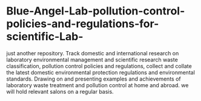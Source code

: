 # Blue-Angel-Lab-pollution-control-policies-and-regulations-for-scientific-Lab-
just another repository.
Track domestic and international research on laboratory environmental management and scientific research waste classification, pollution control policies and regulations, collect and collate the latest domestic environmental protection regulations and environmental standards. 
Drawing on and presenting examples and achievements of laboratory waste treatment and pollution control at home and abroad.
we will hold relevant salons on a regular basis.
